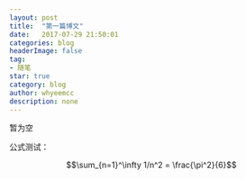 ```yaml
---
layout: post
title:  "第一篇博文"
date:   2017-07-29 21:50:01
categories: blog
headerImage: false
tag:
- 随笔
star: true
category: blog
author: whyeemcc
description: none
---
```

暂为空

公式测试：

$$\sum_{n=1}^\infty 1/n^2 = \frac{\pi^2}{6}$$
